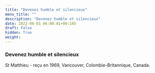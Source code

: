 ```yaml
---
title: "Devenez humble et silencieux"
menu_title: ""
description: "Devenez humble et silencieux"
date: 2022-06-01 06:00:01+00:105
draft: False
hidden: True
weight:
---
```

### Devenez humble et silencieux

St Matthieu - reçu en 1969, Vancouver, Colombie-Britannique, Canada.
